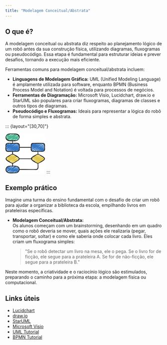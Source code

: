 ```yaml
---
title: "Modelagem Conceitual/Abstrata"
---
```


## O que é?

A modelagem conceitual ou abstrata diz respeito ao planejamento lógico de um robô antes da sua construção física, utilizando diagramas, fluxogramas ou pseudocódigo. Essa etapa é fundamental para estruturar ideias e prever desafios, tornando a execução mais eficiente.

Ferramentas comuns para modelagem conceitual/abstrata incluem:

- **Linguagens de Modelagem Gráfica:** UML (Unified Modeling Language) é amplamente utilizada para software, enquanto BPMN (Business Process Model and Notation) é voltada para processos de negócios.
- **Ferramentas de Diagramação:** Microsoft Visio, Lucidchart, draw.io e StarUML são populares para criar fluxogramas, diagramas de classes e outros tipos de diagramas.
- **Pseudocódigo e Fluxogramas:** Ideais para representar a lógica do robô de forma simples e abstrata.

::: {layout="[30,70]"}
<!-- Espaço reservado para imagem -->
![](../images/fluxograma.png)
:::
## Exemplo prático

Imagine uma turma do ensino fundamental com o desafio de criar um robô para ajudar a organizar a biblioteca da escola, empilhando livros em prateleiras específicas.

- **Modelagem Conceitual/Abstrata:**  
  Os alunos começam com um brainstorming, desenhando em um quadro como o robô deveria se mover, quais ações ele realizaria (pegar, transportar, soltar) e como ele saberia onde colocar cada livro. Eles criam um fluxograma simples:

  > "Se o robô detectar um livro na mesa, ele o pega. Se o livro for de ficção, ele segue para a prateleira A. Se for de não-ficção, ele segue para a prateleira B."

Neste momento, a criatividade e o raciocínio lógico são estimulados, preparando o caminho para a próxima etapa: a modelagem física ou computacional.

## Links úteis

- [Lucidchart](https://www.lucidchart.com/)
- [draw.io](https://app.diagrams.net/)
- [StarUML](http://staruml.io/)
- [Microsoft Visio](https://www.microsoft.com/pt-br/microsoft-365/visio/flowchart-software)
- [UML Tutorial](https://www.uml-diagrams.org/uml-25-diagrams.html)
- [BPMN Tutorial](https://www.bpmn.org/)

